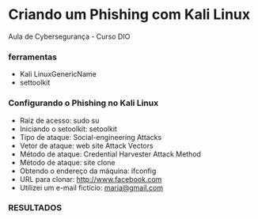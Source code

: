 # Criando um Phishing com Kali Linux 
  Aula de Cybersegurança - Curso DIO

  ### ferramentas
  - Kali LinuxGenericName
  - settoolkit


  ### Configurando o Phishing no Kali Linux

  - Raiz de acesso: sudo su
  - Iniciando o setoolkit: setoolkit
  - Tipo de ataque: Social-engineering Attacks
  - Vetor de ataque: web site Attack Vectors
  - Método de ataque: Credential Harvester Attack Method
  - Método de ataque: site clone
  - Obtendo o endereço da máquina: ifconfig
  - URL para clonar: http://www.facebook.com
  - Utilizei um e-mail fictício: maria@gmail.com

  ### RESULTADOS

  
